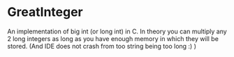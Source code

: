 # GreatInteger
An implementation of big int (or long int) in C. In  theory you can multiply any 2 long integers as long as you have enough memory in which they will be stored. (And IDE does not crash from too string being too long :) )
